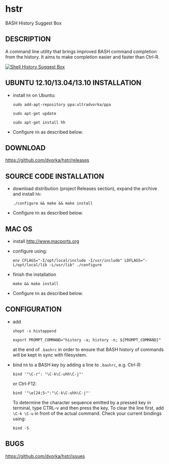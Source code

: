 hstr
====

BASH History Suggest Box

DESCRIPTION
-----------
A command line utility that brings improved BASH command completion 
from the history. It aims to make completion easier and faster
than Ctrl-R.


[![Shell History Suggest Box](http://mindforger.com/projects/images/hh-1.jpg "Shell History Suggest Box")](http://mindforger.com/projects/images/hh-1.jpg)


UBUNTU 12.10/13.04/13.10 INSTALLATION
-------------------------
* install `hh` on Ubuntu:

    `sudo add-apt-repository ppa:ultradvorka/ppa`

    `sudo apt-get update`

    `sudo apt-get install hh`

* Configure `hh` as described below. 


DOWNLOAD
--------
https://github.com/dvorka/hstr/releases


SOURCE CODE INSTALLATION
------------------------
* download distribution (project Releases section), expand the archive and install `hh`:

    `./configure && make && make install`

* Configure `hh` as described below. 


MAC OS
------
* install http://www.macports.org
* configure using:

   `env CFLAGS="-I/opt/local/include -I/usr/include" LDFLAGS="-L/opt/local/lib -L/usr/lib" ./configure`

* finish the installation

    `make && make install`

* Configure `hh` as described below. 



CONFIGURATION
------------
* add 

     `shopt -s histappend`

     `export PROMPT_COMMAND="history -a; history -n; ${PROMPT_COMMAND}"`

  at the end of `.bashrc` in order to ensure that BASH history of commands 
  will be kept in sync with filesystem.
* bind `hh` to a BASH key by adding a line to `.bashrc`, e.g. Ctrl-R:

    `bind '"\C-r": "\C-k\C-uhh\C-j"'`

  or Ctrl-F12:

    `bind '"\e[24;5~":"\C-k\C-uhh\C-j"'`

  To determine the character sequence emitted by a pressed key in terminal, 
  type CTRL-v and then press the key. To clear the line first, add `\C-k \C-u` 
  in front of the actual command. Check your current bindings using:

    `bind -S`

BUGS
----
https://github.com/dvorka/hstr/issues

